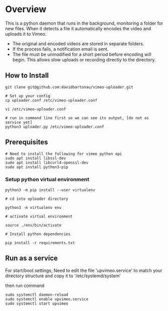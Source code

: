 # Overview
This is a python daemon that runs in the background, monitoring a folder for new files.  When it detects a file it automatically encodes the video and uploads it to Vimeo.

- The original and encoded videos are stored in separate folders.
- If the process fails, a notification email is sent.
- The file must be unmodified for a short period before encoding will begin.  This allows slow uploads or recording directly to the directory.


## How to Install
```
git clone git@github.com:davidbartonau/vimeo-uploader.git

# Set up your config
cp uploader.conf /etc/vimeo-uploader.conf

vi /etc/vimeo-uploader.conf

# run in command line first so we can see its output, [do not as service yet]
python3 uploader.py /etc/vimeo-uploader.conf
```

## Prerequisites
```
# Need to install the following for vimeo python api
sudo apt install libssl-dev
sudo apt install libcurl4-openssl-dev
sudo apt install python3-pip
```

### Setup python virtual environment
```
python3 -m pip install --user virtualenv

# cd into uploader directory

python3 -m virtualenv env

# activate virtual environment

source ./env/bin/activate

# Install python dependencies

pip install -r requirements.txt
```
## Run as a service
For start/boot settings, 
Need to edit the file 'upvimeo.service' to match your directory structure
and copy it to '/etc/systemd/system'

then run command
```
sudo systemctl daemon-reload
sudo systemctl enable upvimeo.service
sudo systemctl start upvimeo
```
